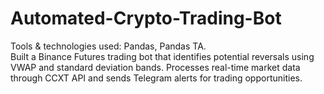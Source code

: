 # Automated-Crypto-Trading-Bot
 Tools &amp; technologies used: Pandas, Pandas TA.   
 Built a Binance Futures trading bot that identifies potential reversals using VWAP and standard deviation bands.
 Processes real-time market data through CCXT API and sends Telegram alerts for trading opportunities.
